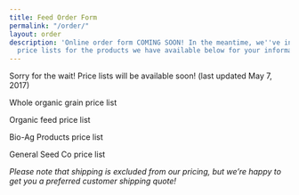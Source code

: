 ```yaml
---
title: Feed Order Form
permalink: "/order/"
layout: order
description: 'Online order form COMING SOON! In the meantime, we''ve included the
  price lists for the products we have available below for your information:'
---
```



Sorry for the wait! Price lists will be available soon! (last updated May 7, 2017)

Whole organic grain price list

Organic feed price list

Bio-Ag Products price list

General Seed Co price list

*Please note that shipping is excluded from our pricing, but we’re happy to get you a preferred customer shipping quote!*